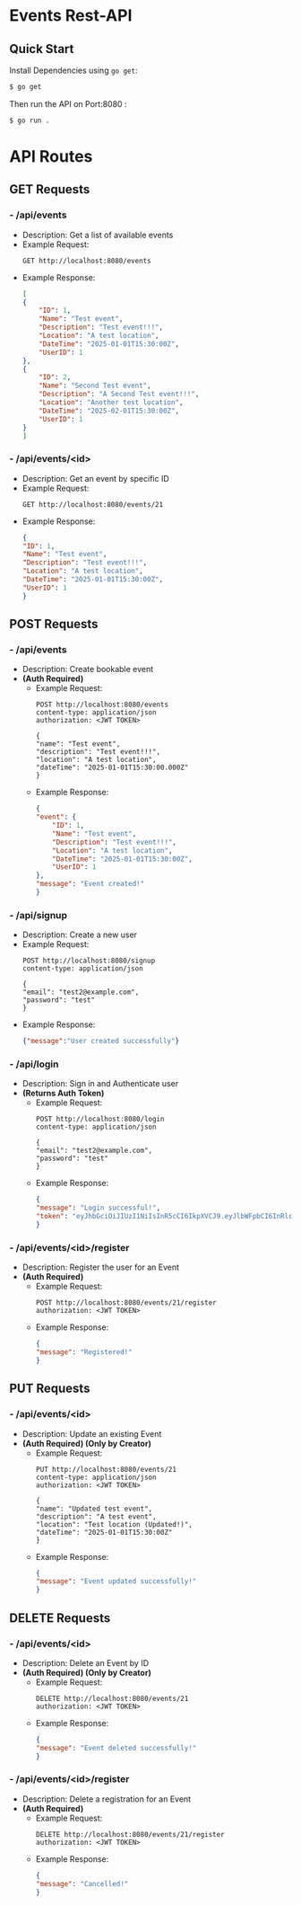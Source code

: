 # Events Rest-API

## Quick Start

Install Dependencies using `go get`:

```sh
$ go get
```

Then run the API on Port:8080 :

```sh
$ go run .
```


# API Routes

## GET Requests

### - **/api/events**
  - Description: Get a list of available events
  - Example Request:
    ```http
    GET http://localhost:8080/events
    ```
  - Example Response:
    ```json
    [
    {
        "ID": 1,
        "Name": "Test event",
        "Description": "Test event!!!",
        "Location": "A test location",
        "DateTime": "2025-01-01T15:30:00Z",
        "UserID": 1
    },
    {
        "ID": 2,
        "Name": "Second Test event",
        "Description": "A Second Test event!!!",
        "Location": "Another test location",
        "DateTime": "2025-02-01T15:30:00Z",
        "UserID": 1
    }
    ]
    ```

### - **/api/events/&lt;id&gt;**
  - Description: Get an event by specific ID
  - Example Request:
    ```http
    GET http://localhost:8080/events/21
    ```
  - Example Response:
    ```json
    {
    "ID": 1,
    "Name": "Test event",
    "Description": "Test event!!!",
    "Location": "A test location",
    "DateTime": "2025-01-01T15:30:00Z",
    "UserID": 1
    }
    ```

## POST Requests

### - **/api/events**
  - Description: Create bookable event 
- **(Auth Required)**
  - Example Request:
    ```http
    POST http://localhost:8080/events
    content-type: application/json
    authorization: <JWT TOKEN>

    {
    "name": "Test event",
    "description": "Test event!!!",
    "location": "A test location",
    "dateTime": "2025-01-01T15:30:00.000Z"
    }
    ```
  - Example Response:
    ```json
    {
    "event": {
        "ID": 1,
        "Name": "Test event",
        "Description": "Test event!!!",
        "Location": "A test location",
        "DateTime": "2025-01-01T15:30:00Z",
        "UserID": 1
    },
    "message": "Event created!"
    }
    ```

### - **/api/signup**
  - Description: Create a new user
  - Example Request:
    ```http
    POST http://localhost:8080/signup
    content-type: application/json

    {
    "email": "test2@example.com",
    "password": "test"
    }
    ```
  - Example Response:
    ```json
    {"message":"User created successfully"}
    ```

### - **/api/login**
  - Description: Sign in and Authenticate user 
- **(Returns Auth Token)**
  - Example Request:
    ```http
    POST http://localhost:8080/login
    content-type: application/json

    {
    "email": "test2@example.com",
    "password": "test"
    }
    ```
  - Example Response:
    ```json
    {
    "message": "Login successful!",
    "token": "eyJhbGciOiJIUzI1NiIsInR5cCI6IkpXVCJ9.eyJlbWFpbCI6InRlc3QyQGV4YW1wbGUuY29tIiwiZXhwIjoxNzA2NTcyMjQzLCJ1c2VySWQiOjF9.RYcqW9laXx91E-0JNqPtyngLdYK3P9O8CvC7YgqrSVk"
    }
    ```

### - **/api/events/&lt;id&gt;/register**
  - Description: Register the user for an Event 
- **(Auth Required)**
  - Example Request:
    ```http
    POST http://localhost:8080/events/21/register
    authorization: <JWT TOKEN>
    ```
  - Example Response:
    ```json
    {
    "message": "Registered!"
    }
    ```


## PUT Requests

### - **/api/events/&lt;id&gt;**
  - Description: Update an existing Event 
- **(Auth Required) (Only by Creator)**
  - Example Request:
    ```http
    PUT http://localhost:8080/events/21
    content-type: application/json
    authorization: <JWT TOKEN>

    {
    "name": "Updated test event",
    "description": "A test event",
    "location": "Test location (Updated!)",
    "dateTime": "2025-01-01T15:30:00Z"
    }
    ```
  - Example Response:
    ```json
    {
    "message": "Event updated successfully!"
    }
    ```

## DELETE Requests

### - **/api/events/&lt;id&gt;**
  - Description: Delete an Event by ID 
- **(Auth Required) (Only by Creator)**
  - Example Request:
    ```http
    DELETE http://localhost:8080/events/21
    authorization: <JWT TOKEN>
    ```
  - Example Response:
    ```json
    {
    "message": "Event deleted successfully!"
    }
    ```
### - **/api/events/&lt;id&gt;/register**
  - Description: Delete a registration for an Event 
- **(Auth Required)**
  - Example Request:
    ```http
    DELETE http://localhost:8080/events/21/register
    authorization: <JWT TOKEN>
    ```
  - Example Response:
    ```json
    {
    "message": "Cancelled!"
    }
    ```





